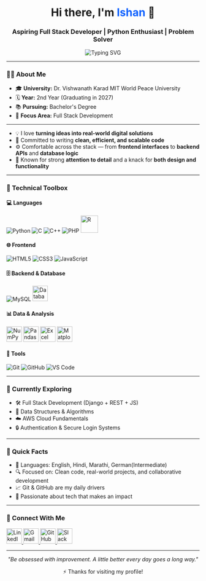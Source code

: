 <h1 align="center">Hi there, I'm <span style="color:#0f62fe;">Ishan</span> 👋</h1>
<h3 align="center">Aspiring Full Stack Developer | Python Enthusiast | Problem Solver</h3>

<p align="center">
  <img src="https://readme-typing-svg.herokuapp.com?font=Fira+Code&size=22&pause=1000&color=0F62FE&center=true&vCenter=true&width=650&lines=Crafting+clean+code+and+scalable+systems.;Turning+ideas+into+real-world+solutions.;Learning+and+building+every+single+day." alt="Typing SVG" />
</p>

---

### 🧑‍💻 About Me

- 🎓 **University:** Dr. Vishwanath Karad MIT World Peace University  
- 🗓️ **Year:** 2nd Year (Graduating in 2027)  
- 📚 **Pursuing:** Bachelor's Degree  
- 🎯 **Focus Area:** Full Stack Development  

---

- 💡 I love **turning ideas into real-world digital solutions**  
- 🧼 Committed to writing **clean, efficient, and scalable code**  
- ⚙️ Comfortable across the stack — from **frontend interfaces** to **backend APIs** and **database logic**  
- 🎨 Known for strong **attention to detail** and a knack for **both design and functionality**

---

### 💼 Technical Toolbox

#### 💻 Languages
<p align="left">
  <img src="https://img.icons8.com/color/48/python.png" title="Python"/>
  <img src="https://img.icons8.com/color/48/c-programming.png" title="C"/>
  <img src="https://img.icons8.com/color/48/c-plus-plus-logo.png" title="C++"/>
  <img src="https://img.icons8.com/officel/48/php-logo.png" title="PHP"/>
  <img src="https://img.icons8.com/?size=100&id=CLvQeiwFpit4&format=png&color=000000" height = "45" title="R"/>
</p>

#### 🌐 Frontend
<p align="left">
  <img src="https://img.icons8.com/color/48/html-5--v1.png" title="HTML5"/>
  <img src="https://img.icons8.com/color/48/css3.png" title="CSS3"/>
  <img src="https://img.icons8.com/color/48/javascript--v1.png" title="JavaScript"/>
</p>

#### 🗄 Backend & Database
<p align="left">
  <img src="https://img.icons8.com/ios-filled/48/mysql-logo.png" title="MySQL"/>
  <img src="https://img.icons8.com/?size=100&id=laYYF3dV0Iew&format=png&color=000000" height="40" title="Database"/>
</p>

#### 📊 Data & Analysis
<p align="left">
  <img src="https://img.icons8.com/?size=100&id=aR9CXyMagKIS&format=png&color=000000" height="40" title="NumPy"/>
  <img src="https://img.icons8.com/?size=100&id=xSkewUSqtErH&format=png&color=000000" height="40" title="Pandas"/>
   <img src="https://img.icons8.com/?size=100&id=117561&format=png&color=000000" height="40" title="Excel"/>
  <img src="https://skillicons.dev/icons?i=matplotlib" height="40" title="Matplotlib"/>
</p>

#### 🔧 Tools
<p align="left">
  <img src="https://img.icons8.com/color/48/git.png" title="Git"/>
  <img src="https://img.icons8.com/ios-glyphs/48/github.png" title="GitHub"/>
  <img src="https://img.icons8.com/color/48/visual-studio-code-2019.png" title="VS Code"/>
</p>

---

### 🚀 Currently Exploring
- 🛠 Full Stack Development (Django + REST + JS)
- 🧠 Data Structures & Algorithms
- ☁️ AWS Cloud Fundamentals
- 🔒 Authentication & Secure Login Systems

---

### 📌 Quick Facts

- 💬 Languages: English, Hindi, Marathi, German(Intermediate)
- 🔍 Focused on: Clean code, real-world projects, and collaborative development  
- 📈 Git & GitHub are my daily drivers  
- 🌟 Passionate about tech that makes an impact

---

### 🤝 Connect With Me

<p align="left">
  <a href="www.linkedin.com/in/ishansurdiofficial" target="_blank">
    <img src="https://img.icons8.com/?size=100&id=114445&format=png&color=000000" height="40" title="LinkedIn"/>
  </a>
  <a href="mailto:ishansurdi2105@gmail.com">
    <img src="https://img.icons8.com/?size=100&id=P7UIlhbpWzZm&format=png&color=000000" height = "40" title="Gmail"/>
  </a>
  <a href="https://github.com/ishansurdi" target="_blank">
    <img src="https://img.icons8.com/?size=100&id=3tC9EQumUAuq&format=png&color=000000" height = "40" title="GitHub"/>
  </a>
  <a href="https://github.com/ishansurdi" target="_blank">
    <img src="https://img.icons8.com/?size=100&id=19978&format=png&color=000000" height = "40" title="Slack"/>
  </a>
</p>

---

<p align="center" style="font-style:italic;">
  "Be obsessed with improvement. A little better every day goes a long way."
</p>

<p align="center">⚡ Thanks for visiting my profile!</p>

